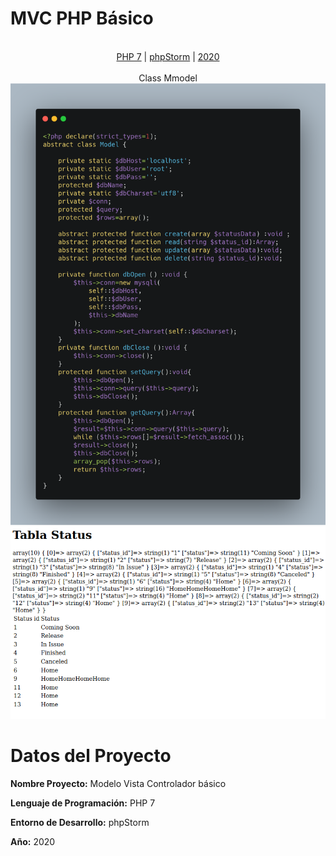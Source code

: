 

 <b><h1>MVC PHP Básico</h1></b>
 <p align="center"><br>
  <a href="#">PHP 7</a> |
  <a href="#">phpStorm</a> |
  <a href="#">2020</a> 
  <br><br>Class Mmodel<br>
  <img src="https://raw.githubusercontent.com/josepintado24/PHP-MVC-BASIC/master/img/CodeModel.png">
  <img src="https://raw.githubusercontent.com/josepintado24/PHP-MVC-BASIC/master/img/CapturaViewTableStatus.png">
</p>

<h1>Datos del Proyecto</h1>

**Nombre Proyecto:** Modelo Vista Controlador básico

**Lenguaje de Programación:** PHP 7

**Entorno de Desarrollo:** phpStorm

**Año:** 2020



